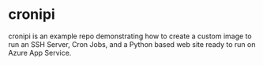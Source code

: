 # cronipi
cronipi is an example repo demonstrating how to create a custom image to run an SSH Server, Cron Jobs, and a Python based web site ready to run on Azure App Service.

